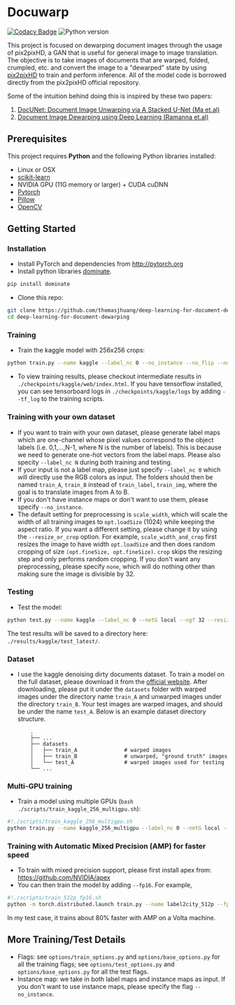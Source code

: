 # Docuwarp
[![Codacy Badge](https://api.codacy.com/project/badge/Grade/7acd5aa8048a4c96bd97a96bac2639d1)](https://app.codacy.com/app/huang836/deep-learning-for-document-dewarping?utm_source=github.com&utm_medium=referral&utm_content=thomasjhuang/deep-learning-for-document-dewarping&utm_campaign=Badge_Grade_Dashboard)
![Python version](https://img.shields.io/pypi/pyversions/dominate.svg?style=flat)

This project is focused on dewarping document images through the usage of pix2pixHD, a GAN that is useful for general image to image translation. The objective is to take images of documents that are warped, folded, crumpled, etc. and convert the image to a "dewarped" state by using [pix2pixHD](https://github.com/NVIDIA/pix2pixHD) to train and perform inference. All of the model code is borrowed directly from the pix2pixHD official repository.

Some of the intuition behind doing this is inspired by these two papers:
1. [DocUNet: Document Image Unwarping via A Stacked U-Net (Ma et.al)](https://www.juew.org/publication/DocUNet.pdf)
2. [Document Image Dewarping using Deep Learning (Ramanna et.al)](www.insticc.org/Primoris/Resources/PaperPdf.ashx?idPaper=73684)

## Prerequisites

This project requires **Python** and the following Python libraries installed:

-   Linux or OSX
-   [scikit-learn](http://scikit-learn.org/stable/)
-   NVIDIA GPU (11G memory or larger) + CUDA cuDNN
-   [Pytorch](https://pytorch.org/get-started/locally/)
-   [Pillow](https://pillow.readthedocs.io/en/stable/installation.html)
-   [OpenCV](https://opencv-python-tutroals.readthedocs.io/en/latest/py_tutorials/py_setup/py_table_of_contents_setup/py_table_of_contents_setup.html)

## Getting Started
### Installation
-   Install PyTorch and dependencies from <http://pytorch.org>
-   Install python libraries [dominate](https://github.com/Knio/dominate).
```bash
pip install dominate
```
-   Clone this repo:
```bash
git clone https://github.com/thomasjhuang/deep-learning-for-document-dewarping
cd deep-learning-for-document-dewarping
```

### Training
-   Train the kaggle model with 256x256 crops:
```bash
python train.py --name kaggle --label_nc 0 --no_instance --no_flip --netG local --ngf 32 --fineSize 256
```
-   To view training results, please checkout intermediate results in `./checkpoints/kaggle/web/index.html`.
If you have tensorflow installed, you can see tensorboard logs in `./checkpoints/kaggle/logs` by adding `--tf_log` to the training scripts.

### Training with your own dataset
-   If you want to train with your own dataset, please generate label maps which are one-channel whose pixel values correspond to the object labels (i.e. 0,1,...,N-1, where N is the number of labels). This is because we need to generate one-hot vectors from the label maps. Please also specity `--label_nc N` during both training and testing.
-   If your input is not a label map, please just specify `--label_nc 0` which will directly use the RGB colors as input. The folders should then be named `train_A`, `train_B` instead of `train_label`, `train_img`, where the goal is to translate images from A to B.
-   If you don't have instance maps or don't want to use them, please specify `--no_instance`.
-   The default setting for preprocessing is `scale_width`, which will scale the width of all training images to `opt.loadSize` (1024) while keeping the aspect ratio. If you want a different setting, please change it by using the `--resize_or_crop` option. For example, `scale_width_and_crop` first resizes the image to have width `opt.loadSize` and then does random cropping of size `(opt.fineSize, opt.fineSize)`. `crop` skips the resizing step and only performs random cropping. If you don't want any preprocessing, please specify `none`, which will do nothing other than making sure the image is divisible by 32.

### Testing
-   Test the model:
```bash
python test.py --name kaggle --label_nc 0 --netG local --ngf 32 --resize_or_crop crop --no_instance --no_flip --fineSize 256
```
The test results will be saved to a directory here: `./results/kaggle/test_latest/`.


### Dataset
-   I use the kaggle denoising dirty documents dataset. To train a model on the full dataset, please download it from the [official website](https://www.kaggle.com/c/denoising-dirty-documents/data).
After downloading, please put it under the `datasets` folder with warped images under the directory name `train_A` and unwarped images under the directory `train_B`. Your test images are warped images, and should be under the name `test_A`. Below is an example dataset directory structure.

            .
            ├── ...
            ├── datasets                  
            │   ├── train_A               # warped images
            │   ├── train_B               # unwarped, "ground truth" images
            │   └── test_A                # warped images used for testing
            └── ...
            
### Multi-GPU training
-   Train a model using multiple GPUs (`bash ./scripts/train_kaggle_256_multigpu.sh`):
```bash
#!./scripts/train_kaggle_256_multigpu.sh
python train.py --name kaggle_256_multigpu --label_nc 0 --netG local --ngf 32 --resize_or_crop crop --no_instance --no_flip --fineSize 256 --batchSize 32 --gpu_ids 0,1,2,3,4,5,6,7
```

### Training with Automatic Mixed Precision (AMP) for faster speed
-   To train with mixed precision support, please first install apex from: <https://github.com/NVIDIA/apex>
-   You can then train the model by adding `--fp16`. For example,
```bash
#!./scripts/train_512p_fp16.sh
python -m torch.distributed.launch train.py --name label2city_512p --fp16
```
In my test case, it trains about 80% faster with AMP on a Volta machine.

## More Training/Test Details
-   Flags: see `options/train_options.py` and `options/base_options.py` for all the training flags; see `options/test_options.py` and `options/base_options.py` for all the test flags.
-   Instance map: we take in both label maps and instance maps as input. If you don't want to use instance maps, please specify the flag `--no_instance`.
